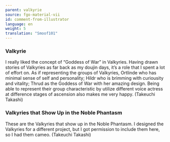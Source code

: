 ```yaml
---
parent: valkyrie
source: fgo-material-vii
id: comment-from-illustrator
language: en
weight: 5
translation: "Smoof101"
---
```


### Valkyrie

I really liked the concept of “Goddess of War” in Valkyries. Having drawn stories of Valkyries as far back as my doujin days, it’s a role that I spent a lot of effort on. As if representing the groups of Valkyries, Ortlinde who has minimal sense of self and personality; Hildr who is brimming with curiousity and vitality; Thrud as the Goddess of War with her amazing design. Being able to represent their group characteristic by utilize different voice actress at difference stages of ascension also makes me very happy. (Takeuchi Takashi)

### Valkyries that Show Up in the Noble Phantasm

These are the Valkyries that show up in the Noble Phantasm. I designed the Valkyries for a different project, but I got permission to include them here, so I had them cameo. (Takeuchi Takashi)
